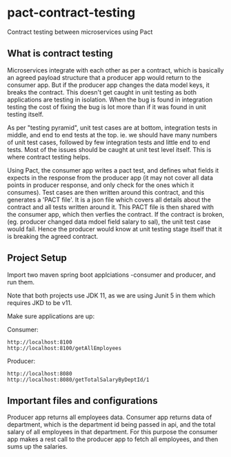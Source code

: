 # pact-contract-testing
Contract testing between microservices using Pact

## What is contract testing
Microservices integrate with each other as per a contract, which is basically an agreed 
payload structure that a producer app would return to the consumer app. But if the producer
 app changes the data model keys, it breaks the contract. This doesn't get caught in unit 
testing as both applications are testing in isolation. When the bug is found in integration testing
the cost of fixing the bug is lot more than if it was found in unit testing itself.

As per "testing pyramid", unit test cases are at bottom, integration tests in middle, and
end to end tests at the top. ie. we should have many numbers of unit test cases, followed by few
integration tests and little end to end tests. Most of the issues should be caught at unit
test level itself. This is where contract testing helps.

Using Pact, the consumer app writes a pact test, and defines what fields it expects in the
response from the producer app (it may not cover all data points in producer response, and 
only check for the ones which it consumes). Test cases are then written around this contract,
and this generates a 'PACT file'. It is a json file which covers all details about the contract 
 and all tests written around it. This PACT file is then shared with the consumer app, which
 then verfies the contract. If the contract is broken, (eg. producer changed data mdoel 
 field salary to sal), the unit test case would fail. Hence the producer would know at unit testing
 stage itself that it is breaking the agreed contract.


## Project Setup
Import two maven spring boot applciations -consumer and producer, and run them.

Note that both projects use JDK 11, as we are using Junit 5 in them which requires JKD to be v11.

Make sure applications are up:

Consumer:
```
http://localhost:8100
http://localhost:8100/getAllEmployees
```

Producer:
```
http://localhost:8080
http://localhost:8080/getTotalSalaryByDeptId/1
```

## Important files and configurations

Producer app returns all employees data. Consumer app returns data of department,
which is the department id being passed in api, and the total salary of all employees
in that department. For this purpose the consumer app makes a rest call to the producer
app to fetch all employees, and then sums up the salaries.





